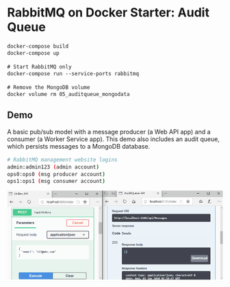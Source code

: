 # RabbitMQ on Docker Starter: Audit Queue

```Docker
docker-compose build
docker-compose up

# Start RabbitMQ only
docker-compose run --service-ports rabbitmq

# Remove the MongoDB volume
docker volume rm 05_auditqueue_mongodata

```

## Demo

A basic pub/sub model with a message producer (a Web API app) and a consumer (a Worker Service app).
This demo also includes an audit queue, which persists messages to a MongoDB database.

```bash
# RabbitMQ management website logins
admin:admin123 (admin account)
ops0:ops0 (msg producer account)
ops1:ops1 (msg consumer account)
```

![rabbitmq starter](./rabbitmq-starter.gif)
